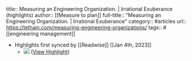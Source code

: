 title:: Measuring an Engineering Organization. | Irrational Exuberance (highlights)
author:: [[Measure to plan]]
full-title:: "Measuring an Engineering Organization. | Irrational Exuberance"
category:: #articles
url:: https://lethain.com/measuring-engineering-organizations/
tags:: #[[engineering management]]

- Highlights first synced by [[Readwise]] [[Jan 4th, 2023]]
	- ![](https://lethain.com/static/blog/2023/EngMeasurements.png) ([View Highlight](https://read.readwise.io/read/01gnx23e5jgx7pdtc4qf2qemdh))